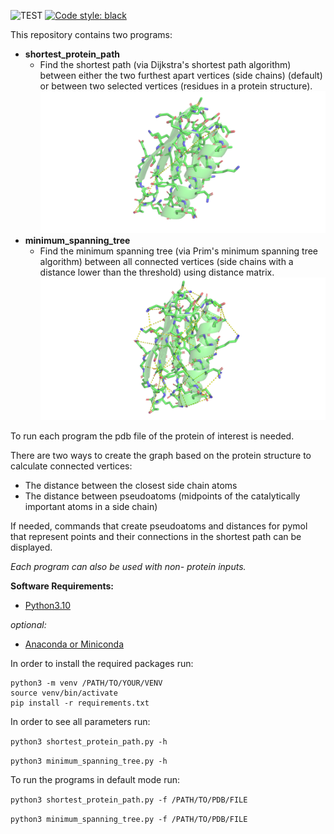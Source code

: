 ![TEST](https://github.com/ugSUBMARINE/shortest-path/actions/workflows/test.yml/badge.svg)
[![Code style: black](https://img.shields.io/badge/code%20style-black-000000.svg)](https://github.com/psf/black)

This repository contains two programs:
*   **shortest_protein_path** 
    * Find the shortest path (via Dijkstra's shortest path algorithm) between either the two furthest apart vertices (side chains) (default) or between two selected vertices (residues in a protein structure).
        ![alt text](https://github.com/ugSUBMARINE/shortest-path/blob/master/test_data/sp.png?raw=true)
*   **minimum_spanning_tree**
    * Find the minimum spanning tree (via Prim's minimum spanning tree algorithm) between all connected vertices (side chains with a distance lower than the threshold) using distance matrix.
        ![alt text](https://github.com/ugSUBMARINE/shortest-path/blob/master/test_data/mst.png?raw=true)

To run each program the pdb file of the protein of interest is needed.

There are two ways to create the graph based on the protein structure to calculate connected vertices: 
*   The distance between the closest side chain atoms
*   The distance between pseudoatoms (midpoints of the catalytically important atoms in a side chain) 

If needed, commands that create pseudoatoms and distances for pymol that represent points and their connections in the shortest path can be displayed.

*Each program can also be used with non- protein inputs.*

**Software Requirements:**
*  [Python3.10](https://www.python.org/downloads/)

*optional:*
*  [Anaconda or Miniconda](https://docs.anaconda.com/anaconda/install/index.html)


In order to install the required packages run:
```
python3 -m venv /PATH/TO/YOUR/VENV
source venv/bin/activate
pip install -r requirements.txt
```

In order to see all parameters run:

`python3 shortest_protein_path.py -h`

`python3 minimum_spanning_tree.py -h`

To run the programs in default mode run:

`python3 shortest_protein_path.py -f /PATH/TO/PDB/FILE`

`python3 minimum_spanning_tree.py -f /PATH/TO/PDB/FILE`
